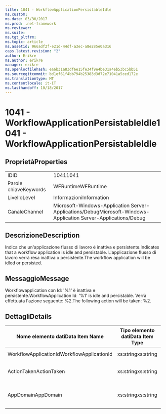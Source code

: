 ```yaml
---
title: 1041 - WorkflowApplicationPersistableIdle
ms.custom: 
ms.date: 03/30/2017
ms.prod: .net-framework
ms.reviewer: 
ms.suite: 
ms.tgt_pltfrm: 
ms.topic: article
ms.assetid: 966adf2f-e21d-44df-a3ec-a8e285e0a316
caps.latest.revision: "2"
author: Erikre
ms.author: erikre
manager: erikre
ms.openlocfilehash: ea6b31a83df6e15fe34f9e4be31a4eb53bc5bb51
ms.sourcegitcommit: bd1ef61f4bb794b25383d3d72e71041a5ced172e
ms.translationtype: MT
ms.contentlocale: it-IT
ms.lasthandoff: 10/18/2017
---
```

# <a name="1041---workflowapplicationpersistableidle"></a><span data-ttu-id="0865b-102">1041 - WorkflowApplicationPersistableIdle</span><span class="sxs-lookup"><span data-stu-id="0865b-102">1041 - WorkflowApplicationPersistableIdle</span></span>
## <a name="properties"></a><span data-ttu-id="0865b-103">Proprietà</span><span class="sxs-lookup"><span data-stu-id="0865b-103">Properties</span></span>  
  
|||  
|-|-|  
|<span data-ttu-id="0865b-104">ID</span><span class="sxs-lookup"><span data-stu-id="0865b-104">ID</span></span>|<span data-ttu-id="0865b-105">1041</span><span class="sxs-lookup"><span data-stu-id="0865b-105">1041</span></span>|  
|<span data-ttu-id="0865b-106">Parole chiave</span><span class="sxs-lookup"><span data-stu-id="0865b-106">Keywords</span></span>|<span data-ttu-id="0865b-107">WFRuntime</span><span class="sxs-lookup"><span data-stu-id="0865b-107">WFRuntime</span></span>|  
|<span data-ttu-id="0865b-108">Livello</span><span class="sxs-lookup"><span data-stu-id="0865b-108">Level</span></span>|<span data-ttu-id="0865b-109">Informazioni</span><span class="sxs-lookup"><span data-stu-id="0865b-109">Information</span></span>|  
|<span data-ttu-id="0865b-110">Canale</span><span class="sxs-lookup"><span data-stu-id="0865b-110">Channel</span></span>|<span data-ttu-id="0865b-111">Microsoft-Windows-Application Server-Applications/Debug</span><span class="sxs-lookup"><span data-stu-id="0865b-111">Microsoft-Windows-Application Server-Applications/Debug</span></span>|  
  
## <a name="description"></a><span data-ttu-id="0865b-112">Descrizione</span><span class="sxs-lookup"><span data-stu-id="0865b-112">Description</span></span>  
 <span data-ttu-id="0865b-113">Indica che un'applicazione flusso di lavoro è inattiva e persistente.</span><span class="sxs-lookup"><span data-stu-id="0865b-113">Indicates that a workflow application is idle and persistable.</span></span> <span data-ttu-id="0865b-114">L'applicazione flusso di lavoro verrà resa inattiva o persistente.</span><span class="sxs-lookup"><span data-stu-id="0865b-114">The workflow application will be idled or persisted.</span></span>  
  
## <a name="message"></a><span data-ttu-id="0865b-115">Messaggio</span><span class="sxs-lookup"><span data-stu-id="0865b-115">Message</span></span>  
 <span data-ttu-id="0865b-116">Workflowapplication con Id: '%1' è inattiva e persistente.</span><span class="sxs-lookup"><span data-stu-id="0865b-116">WorkflowApplication Id: '%1' is idle and persistable.</span></span>  <span data-ttu-id="0865b-117">Verrà effettuata l'azione seguente: %2.</span><span class="sxs-lookup"><span data-stu-id="0865b-117">The following action will be taken: %2.</span></span>  
  
## <a name="details"></a><span data-ttu-id="0865b-118">Dettagli</span><span class="sxs-lookup"><span data-stu-id="0865b-118">Details</span></span>  
  
|<span data-ttu-id="0865b-119">Nome elemento dati</span><span class="sxs-lookup"><span data-stu-id="0865b-119">Data Item Name</span></span>|<span data-ttu-id="0865b-120">Tipo elemento dati</span><span class="sxs-lookup"><span data-stu-id="0865b-120">Data Item Type</span></span>|<span data-ttu-id="0865b-121">Descrizione</span><span class="sxs-lookup"><span data-stu-id="0865b-121">Description</span></span>|  
|--------------------|--------------------|-----------------|  
|<span data-ttu-id="0865b-122">WorkflowApplicationId</span><span class="sxs-lookup"><span data-stu-id="0865b-122">WorkflowApplicationId</span></span>|<span data-ttu-id="0865b-123">xs:string</span><span class="sxs-lookup"><span data-stu-id="0865b-123">xs:string</span></span>|<span data-ttu-id="0865b-124">ID applicazione flusso di lavoro</span><span class="sxs-lookup"><span data-stu-id="0865b-124">The workflow application id</span></span>|  
|<span data-ttu-id="0865b-125">ActionTaken</span><span class="sxs-lookup"><span data-stu-id="0865b-125">ActionTaken</span></span>|<span data-ttu-id="0865b-126">xs:string</span><span class="sxs-lookup"><span data-stu-id="0865b-126">xs:string</span></span>|<span data-ttu-id="0865b-127">L'azione che verrà intrapresa sull'applicazione flusso di lavoro.</span><span class="sxs-lookup"><span data-stu-id="0865b-127">The action that will be taken on the workflow application.</span></span>|  
|<span data-ttu-id="0865b-128">AppDomain</span><span class="sxs-lookup"><span data-stu-id="0865b-128">AppDomain</span></span>|<span data-ttu-id="0865b-129">xs:string</span><span class="sxs-lookup"><span data-stu-id="0865b-129">xs:string</span></span>|<span data-ttu-id="0865b-130">Stringa restituita da AppDomain.CurrentDomain.FriendlyName.</span><span class="sxs-lookup"><span data-stu-id="0865b-130">The string returned by AppDomain.CurrentDomain.FriendlyName.</span></span>|
